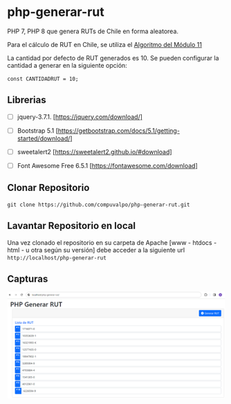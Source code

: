 # php-generar-rut
PHP 7, PHP 8 que genera RUTs de Chile en forma aleatorea.

Para el cálculo de RUT en Chile, se utiliza el [Algoritmo del Módulo 11](https://es.wikipedia.org/wiki/C%C3%B3digo_de_control#M%C3%B3dulo_11)

La cantidad por defecto de RUT generados es 10.
Se pueden configurar la cantidad a generar en la siguiente opción:
```
const CANTIDADRUT = 10;
```


## Librerias
- [ ] jquery-3.7.1. [https://jquery.com/download/]
- [ ] Bootstrap 5.1 [https://getbootstrap.com/docs/5.1/getting-started/download/]
- [ ] sweetalert2 [https://sweetalert2.github.io/#download]
- [ ] Font Awesome Free 6.5.1 [https://fontawesome.com/download]


## Clonar Repositorio
```
git clone https://github.com/compuvalpo/php-generar-rut.git
```


## Lavantar Repositorio en local
Una vez clonado el repositorio en su carpeta de Apache [www - htdocs - html - u otra según su versión] debe acceder a la siguiente url
`http://localhost/php-generar-rut`


## Capturas
![Ejemplo 1](capturas/ejemplo_1.png)
